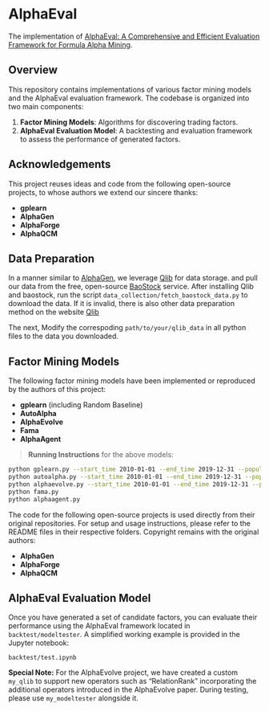 # AlphaEval

The implementation of [AlphaEval: A Comprehensive and Efficient Evaluation Framework for Formula Alpha Mining](https://arxiv.org/abs/2508.13174).

## Overview

This repository contains implementations of various factor mining models and the AlphaEval evaluation framework. The codebase is organized into two main components:

1. **Factor Mining Models**: Algorithms for discovering trading factors.  
2. **AlphaEval Evaluation Model**: A backtesting and evaluation framework to assess the performance of generated factors.

## Acknowledgements

This project reuses ideas and code from the following open-source projects, to whose authors we extend our sincere thanks:

- **gplearn**  
- **AlphaGen**  
- **AlphaForge**  
- **AlphaQCM**  

## Data Preparation

In a manner similar to [AlphaGen](https://github.com/RL-MLDM/alphagen), we leverage [Qlib](https://github.com/microsoft/qlib#data-preparation) for data storage. and pull our data from the free, open-source [BaoStock](http://baostock.com/baostock/index.php/%E9%A6%96%E9%A1%B5) service. After installing Qlib and baostock, run the script `data_collection/fetch_baostock_data.py` to download the data. If it is invalid, there is also other data preparation method on the website [Qlib](https://github.com/microsoft/qlib#data-preparation)

The next, Modify the correspoding `path/to/your/qlib_data` in all python files to the data you downloaded.


## Factor Mining Models

The following factor mining models have been implemented or reproduced by the authors of this project:

- **gplearn** (including Random Baseline)  
- **AutoAlpha**  
- **AlphaEvolve**  
- **Fama**  
- **AlphaAgent**  

> **Running Instructions** for the above models:

```bash
python gplearn.py --start_time 2010-01-01 --end_time 2019-12-31 --population_size 1000 --hall_of_fame 50 --n_components 10 --generations 5
python autoalpha.py --start_time 2010-01-01 --end_time 2019-12-31 --population_size 1000 --hall_of_fame 50 --n_components 10 --generations 5
python alphaevolve.py --start_time 2010-01-01 --end_time 2019-12-31 --population_size 1000 --hall_of_fame 50 --n_components 10 --generations 5
python fama.py
python alphaagent.py
```

The code for the following open-source projects is used directly from their original repositories. For setup and usage instructions, please refer to the README files in their respective folders. Copyright remains with the original authors:

- **AlphaGen**  
- **AlphaForge**  
- **AlphaQCM**  


## AlphaEval Evaluation Model

Once you have generated a set of candidate factors, you can evaluate their performance using the AlphaEval framework located in `backtest/modeltester`. A simplified working example is provided in the Jupyter notebook:

```text
backtest/test.ipynb
```
**Special Note:** For the AlphaEvolve project, we have created a custom `my_qlib` to support new operators such as “RelationRank” incorporating the additional operators introduced in the AlphaEvolve paper. During testing, please use `my_modeltester` alongside it.
